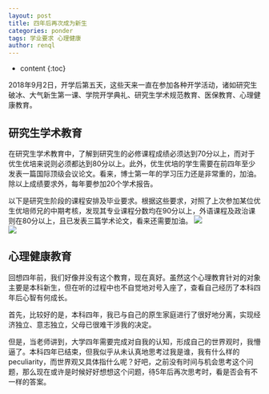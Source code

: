 ```yaml
---
layout: post
title: 四年后再次成为新生
categories: ponder
tags: 学业要求 心理健康
author: renql
---
```


* content
{:toc}

2018年9月2日，开学后第五天，这些天来一直在参加各种开学活动，诸如研究生破冰、大气新生第一课、学院开学典礼、研究生学术规范教育、医保教育、心理健康教育。

## 研究生学术教育
在研究生学术教育中，了解到研究生的必修课程成绩必须达到70分以上，而对于优生优培来说则必须都达到80分以上。此外，优生优培的学生需要在前四年至少发表一篇国际顶级会议论文。看来，博士第一年的学习压力还是非常重的，加油。  
除以上成绩要求外，每年要参加20个学术报告。  

以下是研究生阶段的课程安排及毕业要求。根据这些要求，对照了上次参加某位优生优培师兄的中期考核，发现其专业课程分数均在90分以上，外语课程及政治课则在80分以上，且已发表三篇学术论文，看来还需要加油。
![](https://z3.ax1x.com/2021/10/25/55VocT.jpg)  
![](https://z3.ax1x.com/2021/10/25/55VI3V.jpg) 

## 心理健康教育
回想四年前，我们好像并没有这个教育，现在真好。虽然这个心理教育针对的对象主要是本科新生，但在听的过程中也不自觉地对号入座了，查看自己经历了本科四年后心智有何成长。  

首先，比较好的是，本科四年，我已与自己的原生家庭进行了很好地分离，实现经济独立、意志独立，父母已很难干涉我的决定。 

但是，当老师讲到，大学四年需要完成对自我的认知，形成自己的世界观时，我懵逼了。本科四年已结束，但我似乎从未认真地思考过我是谁，我有什么样的peculiarity，而世界观又具体指什么呢？好吧，之前没有时间与机会思考这个问题，那么现在或许是时候好好想想这个问题，待5年后再次思考时，看是否会有不一样的答案。


